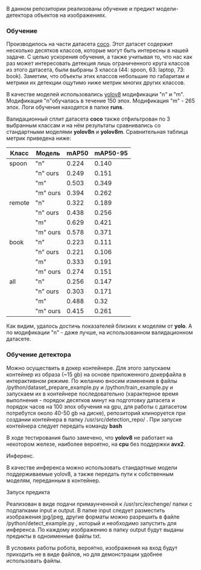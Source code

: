 В данном репозитории реализованы обучение и предикт модели-детектора объектов на изображениях.

### Обучение

Производилось на части датасета [coco](https://cocodataset.org/#explore). Этот датасет содержит несколько десятков классов, которые могут быть интересны в нашей задаче. С целью ускорения обучения, а также учитывая то, что нас как раз может интересовать детекция лишь ограниченного круга классов из этого датасета, были выбраны 3 класса (44: spoon, 63: laptop, 73: book). Заметим, что объекты этих классов небольшие по габаритам и метрики их детекции ощутимо ниже метрик многих других классов. 

В качестве моделей использовались [yolov8](https://docs.ultralytics.com/ru/tasks/detect/#models) модификации "n" и "m". Модификация "n"обучалась в течение 150 эпох. Модификация "m" - 265 эпох. Логи обучения находятся в папке __runs__.

Валидационный сплит датасета __coco__ также отфильтрован по 3 выбранным классам и на нём результаты сравнивались со стандартными моделями __yolov8n__ и __yolov8m__. Сравнительная таблица метрик приведена ниже:

| Класс | Модель | mAP50 | mAP50-95 |
|-------------|-------------|-------------|-------------|
| spoon | "n" | 0.224 | 0.140 |
|  | "n" ours | 0.249 | 0.151 |
|  | "m" | 0.503 | 0.349 |
|  | "m" ours| 0.394 | 0.262 |
| remote | "n" | 0.322 | 0.189 |
|  | "n" ours | 0.438 | 0.256 |
|  | "m" | 0.629 | 0.421 |
|  | "m" ours| 0.578 | 0.371 |
| book | "n" | 0.223 | 0.111 |
|  | "n" ours | 0.221  | 0.106 |
|  | "m" | 0.333 | 0.191 |
|  | "m" ours| 0.274  | 0.151 |
| all | "n" | 0.256  | 0.147 |
|  | "n" ours | 0.303  | 0.171 |
|  | "m" | 0.488 | 0.32 |
|  | "m" ours| 0.415   | 0.261 |

Как видим, удалось достичь показателей близких к моделям от __yolo__. А по модификации "n" - даже лучше, на использованном валидационном датасете.

### Обучение детектора

Можно осуществить в докер контейнере. Для этого запускаем контейнер из образа (~15 gb) на основе приложенного докерфайла в интерактивном режиме. По желанию вносим изменения в файлы /python/dataset_prepare_example.py и /python/train_example.py и запускаем их в контейнере последовательно (характерное время выполнения - порядок десятков минут на подготовку датасета и порядок часов на 100 эпох обучения на gpu, для работы с датасетом потребутся около 40-50 gb на диске), репозиторий клиноруется при создании контейнера в папку /usr/src/detection_repo/ . При запуске контейнера следует передать команду __bash__

В ходе тестирования было замечено, что __yolov8__ не работает на некотором железе, наиболее вероятно, на __cpu__ без поддержки __avx2__.

Инференс.

В качестве инференса можно использовать стандартные модели поддерживаемые yolov8, а также передать пути к собственным моделям, переданным в контейнер.

Запуск предикта

Реализован в виде подачи примаунченной к /usr/src/exchenge/ папки с подпапками input и output. В папке input следует разместить изображения jpg/jpeg, другие форматы можно разрешить в файле /python/detect_example.py , который и необходимо запустить для инференса. По каждому изображению в папку output будут выданы предикты в одноименные файлы txt.

В условиях работы робота, вероятно, изображения на вход будут приходить не в виде файлов, но для демонстрации удобнее использовать файлы.
